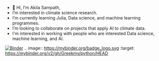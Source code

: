 - 👋 Hi, I’m Akila Sampath,
- I’m interested in climate science research. 
- I’m currently learning Julia, Data science, and machine learning programmes.
- I’m looking to collaborate on projects that apply AI to climate data.   
- I'm interested in working with people who are interested Data science, machine learning, and AI.

<!---
Greekmy/Greekmy is a ✨ special ✨ repository because its `README.md` (this file) appears on your GitHub profile.
You can click the Preview link to take a look at your changes.
Greekmy repository contains practice Python codes for numpy, pandas, and CartoPy packages. Additionally, Julia (.jl) with machinlearning codes can also be found. 
feel free to practice using the jupyter notebook - just click on the badge
--->

[![Binder](https://mybinder.org/badge_logo.svg)](https://mybinder.org/v2/gh/Greekmy/python/HEAD)
.. image:: https://mybinder.org/badge_logo.svg
 :target: https://mybinder.org/v2/gh/Greekmy/python/HEAD

